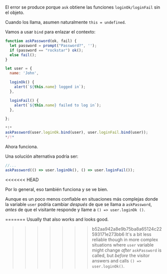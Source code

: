
El error se produce porque `ask` obtiene las funciones `loginOk/loginFail` sin el objeto.

Cuando los llama, asumen naturalmente `this = undefined`.

Vamos a usar `bind` para enlazar el contexto:

```js run
function askPassword(ok, fail) {
  let password = prompt("Password?", '');
  if (password == "rockstar") ok();
  else fail();
}

let user = {
  name: 'John',

  loginOk() {
    alert(`${this.name} logged in`);
  },

  loginFail() {
    alert(`${this.name} failed to log in`);
  },

};

*!*
askPassword(user.loginOk.bind(user), user.loginFail.bind(user));
*/!*
```

Ahora funciona.

Una solución alternativa podría ser:
```js
//...
askPassword(() => user.loginOk(), () => user.loginFail());
```

<<<<<<< HEAD

Por lo general, eso también funciona y se ve bien.

Aunque es un poco menos confiable en situaciones más complejas donde la variable `user` podría cambiar *después* de que se llama a `askPassword`, *antes* de que el visitante responde y llame a `() => user.loginOk ()`.


=======
Usually that also works and looks good.

>>>>>>> b52aa942a8e9b75ba8a65124c22593171e273bb6
It's a bit less reliable though in more complex situations where `user` variable might change *after* `askPassword` is called, but *before* the visitor answers and calls `() => user.loginOk()`. 
